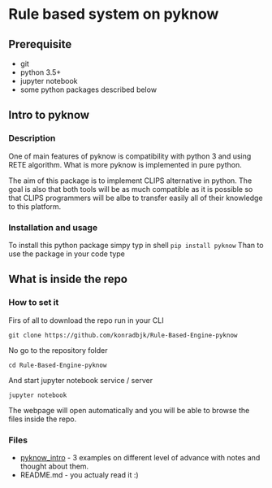 # Rule based system on pyknow

## Prerequisite
* git
* python 3.5+
* jupyter notebook
* some python packages described below

## Intro to pyknow
### Description
One of main features of pyknow is compatibility with python 3 and using RETE algorithm. What is more pyknow is implemented in pure python.

The aim of this package is to implement CLIPS alternative in python. The goal is also that both tools will be as much compatible as it is possible so that CLIPS programmers will be albe to transfer easily all of their knowledge to this platform.

### Installation and usage

To install this python package simpy typ in shell
```pip install pyknow```
Than to use the package in your code type

## What is inside the repo

### How to set it
Firs of all to download the repo run in your CLI
```
git clone https://github.com/konradbjk/Rule-Based-Engine-pyknow
```
No go to the repository folder
```
cd Rule-Based-Engine-pyknow
```
And start jupyter notebook service / server
```
jupyter notebook
```
The webpage will open automatically and you will be able to browse the files inside the repo.

### Files
* [pyknow_intro](https://github.com/konradbjk/Rule-Based-Engine-pyknow/blob/master/pyknow_intro.ipynb) - 3 examples on different level of advance with notes and thought about them.
* README.md - you actualy read it :)